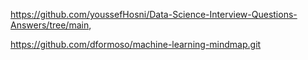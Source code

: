 https://github.com/youssefHosni/Data-Science-Interview-Questions-Answers/tree/main,

https://github.com/dformoso/machine-learning-mindmap.git
